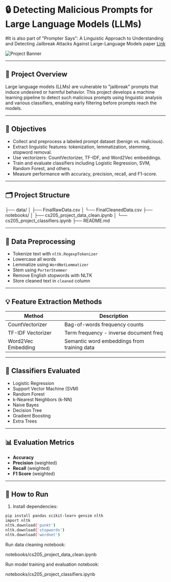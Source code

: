 # 🔒 Detecting Malicious Prompts for Large Language Models (LLMs)
#It is also part of "Prompter Says": A Linguistic Approach to Understanding and Detecting Jailbreak Attacks Against Large-Language Models paper
[Link](https://dl.acm.org/doi/10.1145/3689217.3690618)

![Project Banner](plot0001_.png)

---

## 📖 Project Overview

Large language models (LLMs) are vulnerable to "jailbreak" prompts that induce undesired or harmful behavior. This project develops a machine learning pipeline to detect such malicious prompts using linguistic analysis and various classifiers, enabling early filtering before prompts reach the models.

---

## 🎯 Objectives

- Collect and preprocess a labeled prompt dataset (benign vs. malicious).
- Extract linguistic features: tokenization, lemmatization, stemming, stopword removal.
- Use vectorizers: CountVectorizer, TF-IDF, and Word2Vec embeddings.
- Train and evaluate classifiers including Logistic Regression, SVM, Random Forest, and others.
- Measure performance with accuracy, precision, recall, and F1-score.

---

## 🗂️ Project Structure

├── data/
│ ├── FinalRawData.csv
│ └── FinalCleanedData.csv
├── notebooks/
│ ├── cs205_project_data_clean.ipynb
│ └── cs205_project_classifiers.ipynb
├── README.md



---

## 🧹 Data Preprocessing

- Tokenize text with `nltk.RegexpTokenizer`
- Lowercase all words
- Lemmatize using `WordNetLemmatizer`
- Stem using `PorterStemmer`
- Remove English stopwords with NLTK
- Store cleaned text in `cleaned` column

---

## 💡 Feature Extraction Methods

| Method            | Description                              |
|-------------------|----------------------------------------|
| CountVectorizer   | Bag-of-words frequency counts          |
| TF-IDF Vectorizer  | Term frequency - inverse document freq |
| Word2Vec Embedding | Semantic word embeddings from training data |

---

## 🤖 Classifiers Evaluated

- Logistic Regression
- Support Vector Machine (SVM)
- Random Forest
- k-Nearest Neighbors (k-NN)
- Naive Bayes
- Decision Tree
- Gradient Boosting
- Extra Trees

---

## 📊 Evaluation Metrics

- **Accuracy**
- **Precision** (weighted)
- **Recall** (weighted)
- **F1 Score** (weighted)

---

## 🚀 How to Run

1. Install dependencies:

```bash
pip install pandas scikit-learn gensim nltk
import nltk
nltk.download('punkt')
nltk.download('stopwords')
nltk.download('wordnet')
```

Run data cleaning notebook:

notebooks/cs205_project_data_clean.ipynb

Run model training and evaluation notebook:

notebooks/cs205_project_classifiers.ipynb

